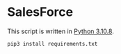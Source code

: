 # SalesForce

This script is written in [Python 3.10.8](https://www.python.org/downloads/release/python-3108/).
```
pip3 install requirements.txt
```
